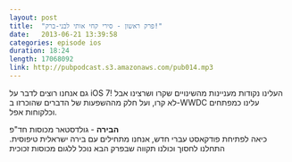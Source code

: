 ```yaml
---
layout: post
title:  "פרק ראשון - סירי קחי אותי לבני-ברק!"
date:   2013-06-21 13:39:58
categories: episode ios
duration: 18:24
length: 17068092
link: http://pubpodcast.s3.amazonaws.com/pub014.mp3
---
```


גם אנחנו רוצים לדבר על iOS 7! העלינו נקודות מעניינות מהשינויים שקרו ושרצינו אבל לא קרו, ועל חלק מההשפעות של הדברים שהוכרזו ב-WWDC עלינו כמפתחים וכלקוחות אפל.

**הבירה** - גולדסטאר מכוסות חד"פ  
 כיאה לפתיחת פודקאסט עברי חדש, אנחנו מתחילים עם בירה ישראלית טיפוסית.
התחלנו לחסוך וכולנו תקווה שבפרק הבא נוכל ללגום מכוסות זכוכית